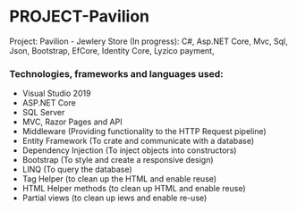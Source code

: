 # PROJECT-Pavilion
Project: Pavilion - Jewlery Store (In progress): C#, Asp.NET Core, Mvc, Sql, Json, Bootstrap, EfCore, Identity Core, Lyzico payment, 

<h3>Technologies, frameworks and languages used:</h3>
<ul>
<li>Visual Studio 2019
<li>ASP.NET Core
<li>SQL Server
<li>MVC, Razor Pages and API
<li>Middleware (Providing functionality to the HTTP Request pipeline)
<li>Entity Framework (To crate and communicate with a database)
<li>Dependency Injection (To inject objects into constructors)
<li>Bootstrap (To style and create a responsive design)
<li>LINQ (To query the database)
<li>Tag Helper (to clean up the HTML and enable reuse)
<li>HTML Helper methods (to clean up HTML and enable reuse)
<li>Partial views (to clean up iews and enable re-use)
</ul>
